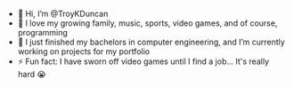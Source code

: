 - 👋 Hi, I’m @TroyKDuncan
- 👀 I love my growing family, music, sports, video games, and of course, programming
- 🌱 I just finished my bachelors in computer engineering, and I’m currently working on projects for my portfolio
- ⚡ Fun fact: I have sworn off video games until I find a job... It's really hard 😭

<!---
TroyKDuncan/TroyKDuncan is a ✨ special ✨ repository because its `README.md` (this file) appears on your GitHub profile.
You can click the Preview link to take a look at your changes.
--->
